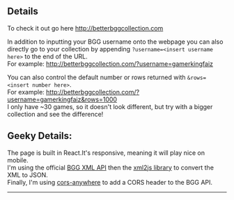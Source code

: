 ## Details
To check it out go here http://betterbggcollection.com

In addition to inputting your BGG username onto the webpage you can also directly go to your collection by appending `?username=<insert username here>` to the end of the URL.<br />
For example: http://betterbggcollection.com/?username=gamerkingfaiz

You can also control the default number or rows returned with `&rows=<insert number here>`.<br />
For example: http://betterbggcollection.com/?username=gamerkingfaiz&rows=1000<br />
I only have ~30 games, so it doesn't look different, but try with a bigger collection and see the difference!

## Geeky Details:
The page is built in React.It's responsive, meaning it will play nice on mobile.<br />
I'm using the official [BGG XML API](https://boardgamegeek.com/wiki/page/BGG_XML_API2) then the [xml2js library](https://www.npmjs.com/package/xml2js) to convert the XML to JSON.<br />
Finally, I'm using [cors-anywhere](https://github.com/Rob--W/cors-anywhere) to add a CORS header to the BGG API.<br />
<hr />
